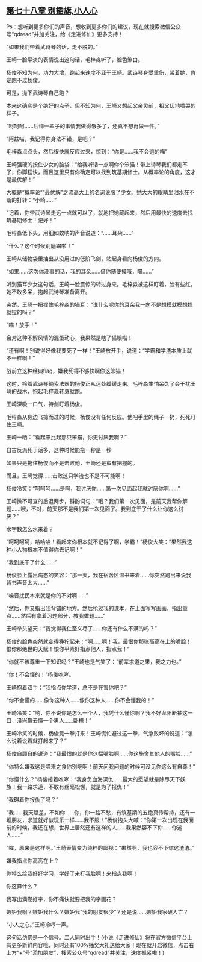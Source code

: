 ## [第七十八章 别插旗,小人心](https://www.xxbiquge.com/11_11207/5463501.html)


  Ps：想听到更多你们的声音，想收到更多你们的建议，现在就搜索微信公众号“qdread”并加关注，给《走进修仙》更多支持！

  “如果我们带着武诗琴的话，走不脱的。”

  王崎一脸平淡的表情说出这句话，毛梓淼听了，脸色煞白。

  杨俊不知为何，功力大增，跑起来速度不亚于王崎。武诗琴身受重伤，带着她，肯定跑不过杨俊。

  可是，抛下武诗琴自己跑？

  本来这确实是个绝好的点子，但不知为何，王崎又想起父亲灵前，祖父伏地嚎哭的样子。

  “呵呵呵……后悔一辈子的事情我做得够多了，还真不想再做一件。”

  “阿兹喵，我记得你身法不错，是吧？”

  毛梓淼点点头，然后很快就反应过来，惊到：“你是……我不会逃的喵”

  王崎强硬的按住少女的脑袋：“给我听话一点啊你个笨猫！带上诗琴我们都走不了，你脚程快，而且这里只有你确定可以找到筑基期修士。从概率论的角度，这才是最优解！”

  大概是“概率论”“最优解”之流高大上的名词说服了少女。她大大的眼睛里泪水在不断的打转：“小崎……”

  “记着，你带武诗琴走远一点就可以了，就地把她藏起来，然后用最快的速度去找筑基期修士！记好！”

  毛梓淼低下头，用细如蚊呐的声音说道：“……耳朵……”

  “什么？这个时候别磨蹭啦！”

  王崎从储物袋里抽出从没用过的低阶飞剑，站起身看向杨俊的方向。

  “如果……这次你没事的话，我的耳朵……借你随便摸哦，喵……”

  听到猫耳少女这句话，王崎一脸震惊的转过身来。毛梓淼被这样盯着，脸有些红。她不敢多呆，抱起武诗琴准备离开。

  突然，王崎一把捏住毛梓淼的猫耳：“说什么呢你的耳朵我一向不是想摸就摸想捏就捏的吗？”

  “喵！放手！”

  会对这种不解风情的混蛋动心，我果然是瞎了猫眼喵！

  “还有啊！别说得好像我要死了一样！”王崎放开手，说道：“学霸和学渣本质上就不一样啊！”

  战前立这种经典flag，嫌我死得不够快啊你这笨猫！

  这时，拎着武诗琴绳索法器的杨俊正从远处缓缓走来。毛梓淼生怕呆久了会干扰王崎的战术，抱起毛梓淼转身就跑。

  王崎深吸一口气，持剑盯着杨俊。

  毛梓淼从身边飞掠而过的时候，杨俊没有任何反应。他吧手里的绳子一扔，死死盯住王崎。

  王崎一哂：“看起来比起那只笨猫，你更讨厌我啊？”

  自古反派死于话多，这种时候能拖一秒是一秒

  如果只是拖住杨俊而不是击败他，王崎还是蛮有把握的。

  而且，王崎觉得……击败这只学渣也不是不可能啊！

  杨俊冷笑：“呵呵呵……是啊，我讨厌你……第一次见面起我就讨厌你啊……”

  王崎微不可查的后退两步，斟酌词句：“哦？我们第一次见面，是前天我帮你解题……哦，不对，前天那不是我们第一次见面了。我到底干了什么让你这么讨厌？”

  水字数怎么水来着？

  “呵呵呵呵，哈哈哈！看起来你根本就不记得了啊，学霸！”杨俊大笑：“果然我这种小人物根本不值得你去记啊！”

  “我到底干了什么……”

  杨俊脸上露出病态的笑容：“那一天，我在宿舍区温书来着……你突然跑出来说我背书声音太大……”

  “噪音扰民本来就是你的不对啊……”

  “然后，你又指出我背错的地方。然后抢过我的课本，在上面写写画画，指出重点……然后有拿着习题部分，教我做题……”

  王崎举头望天：“我觉得我仁至义尽了……你还有什么不满的吗？”

  杨俊的脸色突然就变得狰狞起来：“啊……啊！我，最恨你那张高高在上的嘴脸！恨你那绝世的天赋！恨你平素好指点他人，指点我！”

  “你就不该尊重一下知识吗？”王崎也是气笑了：“前辈求道之果，我之力也。”

  “你！不会懂的！”杨俊咆哮。

  王崎抱着双手：“我指点你学道，总不是在害你吧？”

  “你不会懂的……像你这种人……像你这种人……你不会懂我的！”

  王崎冷笑：“哟，你不说你是怎么一个人，我凭什么懂你啊？我不好龙阳断袖这一口，没兴趣去懂一个男人……卧槽！”

  王崎冷笑的时候，杨俊竟一拳打来！王崎慌忙避过这一拳，气急败坏的说道：“怎么说着说着就打起来了？”

  杨俊自顾自的说道：“我最恨的就是你这幅嘴脸啊……你这施舍其他人的嘴脸……”

  “你特么嫌我这是嗟来之食你别吃啊！前天问我问题的时候可没见你这么有自尊！”

  “你懂什么？”杨俊接着咆哮：“我身负血海深仇……最大的愿望就是除尽天下妖族！我一路求道，不敢有丝毫松懈，就是为了报仇！”

  “我碍着你报仇了吗？”

  “我……我天赋差，不如你……你，你一路不愁，有筑基期的五绝真传帮持，还有一堆朋友，求道就好似玩乐一样……我不服！”杨俊抱头大喊：“你第一次出现在我面前的时候，我还在想，世界上居然还有这样的人……我果然容不下你……你这人……”

  “嚯，原来是这样啊。”王崎表情变为纯粹的鄙视：“果然啊，我也容不下你这渣渣。”

  嫌我指点你高高在上？

  你特么给我好好学习，学好了来打我脸啊！来指点我啊！

  你这算什么？

  我写出满卷好字，你不痛快就要把我的字画花？

  嫉妒我啊？嫉妒我什么？嫉妒我“我的朋友很少”？还是说……嫉妒我家破人亡？

  “小人之心。”王崎冷哼一声。

  这句话仿佛是一个信号。二人同时出手！(小说《走进修仙》将在官方微信平台上有更多新鲜内容哦，同时还有100%抽奖大礼送给大家！现在就开启微信，点击右上方“+”号“添加朋友”，搜索公众号“qdread”并关注，速度抓紧啦！)

